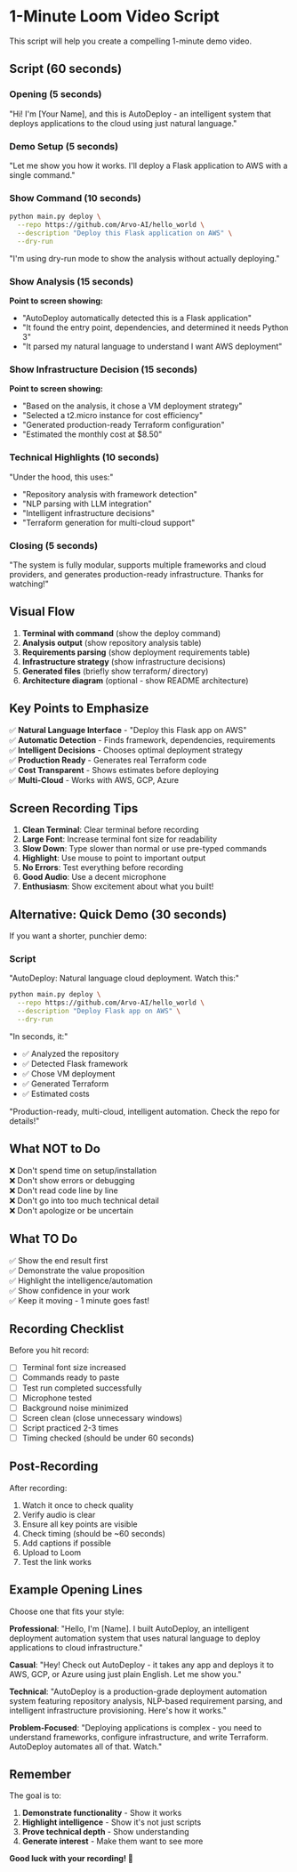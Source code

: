 # 1-Minute Loom Video Script

This script will help you create a compelling 1-minute demo video.

## Script (60 seconds)

### Opening (5 seconds)
"Hi! I'm [Your Name], and this is AutoDeploy - an intelligent system that deploys applications to the cloud using just natural language."

### Demo Setup (5 seconds)
"Let me show you how it works. I'll deploy a Flask application to AWS with a single command."

### Show Command (10 seconds)
```bash
python main.py deploy \
  --repo https://github.com/Arvo-AI/hello_world \
  --description "Deploy this Flask application on AWS" \
  --dry-run
```

"I'm using dry-run mode to show the analysis without actually deploying."

### Show Analysis (15 seconds)
**Point to screen showing:**
- "AutoDeploy automatically detected this is a Flask application"
- "It found the entry point, dependencies, and determined it needs Python 3"
- "It parsed my natural language to understand I want AWS deployment"

### Show Infrastructure Decision (15 seconds)
**Point to screen showing:**
- "Based on the analysis, it chose a VM deployment strategy"
- "Selected a t2.micro instance for cost efficiency"
- "Generated production-ready Terraform configuration"
- "Estimated the monthly cost at $8.50"

### Technical Highlights (10 seconds)
"Under the hood, this uses:"
- "Repository analysis with framework detection"
- "NLP parsing with LLM integration"
- "Intelligent infrastructure decisions"
- "Terraform generation for multi-cloud support"

### Closing (5 seconds)
"The system is fully modular, supports multiple frameworks and cloud providers, and generates production-ready infrastructure. Thanks for watching!"

## Visual Flow

1. **Terminal with command** (show the deploy command)
2. **Analysis output** (show repository analysis table)
3. **Requirements parsing** (show deployment requirements table)
4. **Infrastructure strategy** (show infrastructure decisions)
5. **Generated files** (briefly show terraform/ directory)
6. **Architecture diagram** (optional - show README architecture)

## Key Points to Emphasize

✅ **Natural Language Interface** - "Deploy this Flask app on AWS"  
✅ **Automatic Detection** - Finds framework, dependencies, requirements  
✅ **Intelligent Decisions** - Chooses optimal deployment strategy  
✅ **Production Ready** - Generates real Terraform code  
✅ **Cost Transparent** - Shows estimates before deploying  
✅ **Multi-Cloud** - Works with AWS, GCP, Azure  

## Screen Recording Tips

1. **Clean Terminal**: Clear terminal before recording
2. **Large Font**: Increase terminal font size for readability
3. **Slow Down**: Type slower than normal or use pre-typed commands
4. **Highlight**: Use mouse to point to important output
5. **No Errors**: Test everything before recording
6. **Good Audio**: Use a decent microphone
7. **Enthusiasm**: Show excitement about what you built!

## Alternative: Quick Demo (30 seconds)

If you want a shorter, punchier demo:

### Script
"AutoDeploy: Natural language cloud deployment. Watch this:"

```bash
python main.py deploy \
  --repo https://github.com/Arvo-AI/hello_world \
  --description "Deploy Flask app on AWS" \
  --dry-run
```

"In seconds, it:"
- ✅ Analyzed the repository
- ✅ Detected Flask framework
- ✅ Chose VM deployment
- ✅ Generated Terraform
- ✅ Estimated costs

"Production-ready, multi-cloud, intelligent automation. Check the repo for details!"

## What NOT to Do

❌ Don't spend time on setup/installation  
❌ Don't show errors or debugging  
❌ Don't read code line by line  
❌ Don't go into too much technical detail  
❌ Don't apologize or be uncertain  

## What TO Do

✅ Show the end result first  
✅ Demonstrate the value proposition  
✅ Highlight the intelligence/automation  
✅ Show confidence in your work  
✅ Keep it moving - 1 minute goes fast!  

## Recording Checklist

Before you hit record:

- [ ] Terminal font size increased
- [ ] Commands ready to paste
- [ ] Test run completed successfully
- [ ] Microphone tested
- [ ] Background noise minimized
- [ ] Screen clean (close unnecessary windows)
- [ ] Script practiced 2-3 times
- [ ] Timing checked (should be under 60 seconds)

## Post-Recording

After recording:
1. Watch it once to check quality
2. Verify audio is clear
3. Ensure all key points are visible
4. Check timing (should be ~60 seconds)
5. Add captions if possible
6. Upload to Loom
7. Test the link works

## Example Opening Lines

Choose one that fits your style:

**Professional**:
"Hello, I'm [Name]. I built AutoDeploy, an intelligent deployment automation system that uses natural language to deploy applications to cloud infrastructure."

**Casual**:
"Hey! Check out AutoDeploy - it takes any app and deploys it to AWS, GCP, or Azure using just plain English. Let me show you."

**Technical**:
"AutoDeploy is a production-grade deployment automation system featuring repository analysis, NLP-based requirement parsing, and intelligent infrastructure provisioning. Here's how it works."

**Problem-Focused**:
"Deploying applications is complex - you need to understand frameworks, configure infrastructure, and write Terraform. AutoDeploy automates all of that. Watch."

## Remember

The goal is to:
1. **Demonstrate functionality** - Show it works
2. **Highlight intelligence** - Show it's not just scripts
3. **Prove technical depth** - Show understanding
4. **Generate interest** - Make them want to see more

**Good luck with your recording! 🎥**
